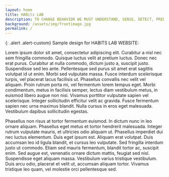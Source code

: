 ```yaml
---
layout: home
title: HABits LAB
description: TO CHANGE BEHAVIOR WE MUST UNDERSTAND, SENSE, DETECT, PREDICT AND PREVENT
background: /assets/img/frontimage.jpg
permalink: /
---
```


{: .alert .alert-custom}
Sample design for HABITS LAB WEBSITE:

Lorem ipsum dolor sit amet, consectetur adipiscing elit. Curabitur a nisl nec sem fringilla commodo. Quisque luctus velit at pretium luctus. Donec nec erat purus. Curabitur at nulla commodo, dictum justo a, suscipit justo. Suspendisse sed leo ante. Pellentesque sed purus sit amet erat sagittis volutpat id ut enim. Morbi sed vulputate massa. Fusce interdum scelerisque turpis, vel placerat lacus facilisis ut. Phasellus convallis nec velit vel aliquam. Proin rutrum porta mi, vel fermentum lorem tempus eget. Morbi condimentum, metus in facilisis semper, lectus diam vestibulum metus, in euismod libero augue non nisi. Vivamus porttitor vulputate sapien vel scelerisque. Integer sollicitudin efficitur velit ac gravida. Fusce fermentum sapien nec urna maximus blandit. Nulla cursus in eros eget malesuada. Vestibulum dapibus sollicitudin egestas.

Phasellus non risus at tortor fermentum euismod. In dictum nunc in leo ornare aliquam. Phasellus eget metus et tortor hendrerit malesuada. Integer rutrum vulputate mauris, et ultricies odio aliquam ut. Phasellus imperdiet dui nec luctus elementum. Duis eget ipsum est. Aliquam erat volutpat. Duis accumsan leo id ligula blandit, et cursus leo vulputate. Sed fringilla interdum justo ut commodo. Etiam sed mauris fermentum, blandit tortor ac, suscipit enim. Sed augue est, venenatis ornare dictum mattis, feugiat sed nisl. Suspendisse eget aliquam massa. Vestibulum varius tristique vestibulum. Duis arcu odio, placerat et velit ut, accumsan aliquam tortor. Vivamus tristique leo quam, vel molestie orci pellentesque sed.



